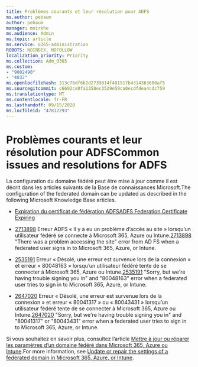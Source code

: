 ```yaml
---
title: Problèmes courants et leur résolution pour ADFS
ms.author: pebaum
author: pebaum
manager: mnirkhe
ms.audience: Admin
ms.topic: article
ms.service: o365-administration
ROBOTS: NOINDEX, NOFOLLOW
localization_priority: Priority
ms.collection: Adm_O365
ms.custom:
- "9002490"
- "4832"
ms.openlocfilehash: 313c76df6b2d2739814f481917b4314363600af5
ms.sourcegitcommit: c6692ce0fa1358ec3529e59ca0ecdfdea4cdc759
ms.translationtype: HT
ms.contentlocale: fr-FR
ms.lasthandoff: 09/15/2020
ms.locfileid: "47812293"
---
```

# <a name="common-issues-and-resolutions-for-adfs"></a><span data-ttu-id="01436-102">Problèmes courants et leur résolution pour ADFS</span><span class="sxs-lookup"><span data-stu-id="01436-102">Common issues and resolutions for ADFS</span></span>

<span data-ttu-id="01436-103">La configuration du domaine fédéré peut être mise à jour comme il est décrit dans les articles suivants de la Base de connaissances Microsoft.</span><span class="sxs-lookup"><span data-stu-id="01436-103">The configuration of the federated domain can be updated as described in the following Microsoft Knowledge Base articles.</span></span>

- [<span data-ttu-id="01436-104">Expiration du certificat de fédération ADFS</span><span class="sxs-lookup"><span data-stu-id="01436-104">ADFS Federation Certificate Expiring</span></span>](adfs-federation-certificate-expiring.md)

- <span data-ttu-id="01436-105">[2713898](https://support.microsoft.com/help/2713898) Erreur ADFS « Il y a eu un problème d’accès au site » lorsqu’un utilisateur fédéré se connecte à Microsoft 365, Azure ou Intune.</span><span class="sxs-lookup"><span data-stu-id="01436-105">[2713898](https://support.microsoft.com/help/2713898)  "There was a problem accessing the site" error from AD FS when a federated user signs in to Microsoft 365, Azure, or Intune.</span></span>

- <span data-ttu-id="01436-106">[2535191](https://support.microsoft.com/help/2535191) Erreur « Désolé, une erreur est survenue lors de la connexion » et erreur « 80048163 » lorsqu’un utilisateur fédéré tente de se connecter à Microsoft 365, Azure ou Intune.</span><span class="sxs-lookup"><span data-stu-id="01436-106">[2535191](https://support.microsoft.com/help/2535191) "Sorry, but we're having trouble signing you in" and "80048163" error when a federated user tries to sign in to Microsoft 365, Azure, or Intune.</span></span>

- <span data-ttu-id="01436-107">[2647020](https://support.microsoft.com/help/2647020) Erreur « Désolé, une erreur est survenue lors de la connexion » et erreur « 80041317 » ou « 80043431 » lorsqu’un utilisateur fédéré tente de se connecter à Microsoft 365, Azure ou Intune.</span><span class="sxs-lookup"><span data-stu-id="01436-107">[2647020](https://support.microsoft.com/help/2647020)   "Sorry, but we're having trouble signing you in" and "80041317" or "80043431" error when a federated user tries to sign in to Microsoft 365, Azure, or Intune.</span></span>

<span data-ttu-id="01436-108">Si vous souhaitez en savoir plus, consultez l’article [Mettre à jour ou réparer les paramètres d’un domaine fédéré dans Microsoft 365, Azure ou Intune](https://docs.microsoft.com/office365/troubleshoot/active-directory/update-federated-domain-office-365).</span><span class="sxs-lookup"><span data-stu-id="01436-108">For more information, see [Update or repair the settings of a federated domain in Microsoft 365, Azure, or Intune](https://docs.microsoft.com/office365/troubleshoot/active-directory/update-federated-domain-office-365).</span></span>
